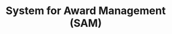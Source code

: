 ---
title: "System for Award Management (SAM)"
description: "Register to do business with the U.S. Government. Update, renew, or check the status of your entity registration."
url-link: "http://www.sam.gov/"
type: "HTML"
gov-only: "false"
is-external: "true"
publication-date: "January 01, 2023"
reading-time: "10"
resource-type: "Tool"
filter: "small-business"
audience: "industry-all-businesses"
branded-offerings: "small-business-support"
---